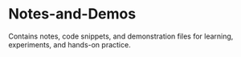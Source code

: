 # Notes-and-Demos
Contains notes, code snippets, and demonstration files for learning, experiments, and hands-on practice.
